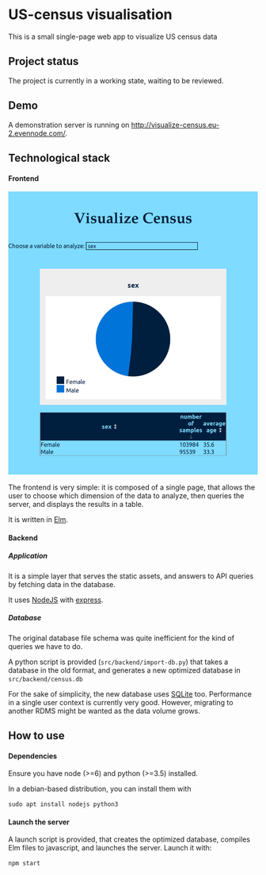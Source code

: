 # US-census visualisation

This is a small single-page web app to visualize US census data

## Project status
The project is currently in a working state,
waiting to be reviewed.

## Demo

A demonstration server is running on
http://visualize-census.eu-2.evennode.com/.

## Technological stack

#### Frontend

![App screenshot](./exercise/screenshot.png)

The frontend is very simple: it is composed of
a single page, that allows the user to choose which
dimension of the data to analyze, then queries the server,
and displays the results in a table.

It is written in [Elm](http://elm-lang.org/).

#### Backend
##### Application
It is a simple layer that serves the static assets,
and answers to API queries by fetching data in the
database.

It uses [NodeJS](https://nodejs.org/en/)
with [express](https://expressjs.com/).

##### Database
The original database file schema was quite
inefficient for the kind of queries we have to do.

A python script is provided (`src/backend/import-db.py`)
that takes a database in the old format, and
generates a new optimized database in
`src/backend/census.db`

For the sake of simplicity,
the new database uses [SQLite](http://sqlite.org/) too.
Performance in a single user context is currently very good.
However, migrating to another RDMS
might be wanted as the data volume grows.

## How to use

#### Dependencies
Ensure you have node (>=6) and python (>=3.5) installed.

In a debian-based distribution, you can install them with

```
sudo apt install nodejs python3
```

#### Launch the server

A launch script is provided, that creates the optimized database,
compiles Elm files to javascript, and launches the server.
Launch it with:

```
npm start
```